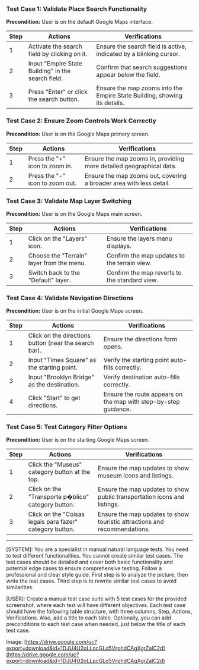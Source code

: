 ### Test Case 1: Validate Place Search Functionality
**Precondition:** User is on the default Google Maps interface.

| Step | Actions | Verifications |
|-------------|-------------|-------------------|
| 1 | Activate the search field by clicking on it. | Ensure the search field is active, indicated by a blinking cursor. |
| 2 | Input "Empire State Building" in the search field. | Confirm that search suggestions appear below the field. |
| 3 | Press "Enter" or click the search button. | Ensure the map zooms into the Empire State Building, showing its details. |

### Test Case 2: Ensure Zoom Controls Work Correctly
**Precondition:** User is on the Google Maps primary screen.

| Step | Actions | Verifications |
|-------------|--------------|--------------------|
| 1 | Press the "+" icon to zoom in. | Ensure the map zooms in, providing more detailed geographical data. |
| 2 | Press the "-" icon to zoom out. | Ensure the map zooms out, covering a broader area with less detail. |

### Test Case 3: Validate Map Layer Switching
**Precondition:** User is on the Google Maps main screen.

| Step | Actions | Verifications |
|-------------|--------------|--------------------|
| 1 | Click on the "Layers" icon. | Ensure the layers menu displays. |
| 2 | Choose the "Terrain" layer from the menu. | Confirm the map updates to the terrain view. |
| 3 | Switch back to the "Default" layer. | Confirm the map reverts to the standard view. |

### Test Case 4: Validate Navigation Directions
**Precondition:** User is on the initial Google Maps screen.

| Step | Actions | Verifications |
|-------------|--------------|--------------------|
| 1 | Click on the directions button (near the search bar). | Ensure the directions form opens. |
| 2 | Input "Times Square" as the starting point. | Verify the starting point auto-fills correctly. |
| 3 | Input "Brooklyn Bridge" as the destination. | Verify destination auto-fills correctly. |
| 4 | Click "Start" to get directions. | Ensure the route appears on the map with step-by-step guidance. |

### Test Case 5: Test Category Filter Options
**Precondition:** User is on the starting Google Maps screen.

| Step | Actions | Verifications |
|-------------|--------------|--------------------|
| 1 | Click the "Museus" category button at the top. | Ensure the map updates to show museum icons and listings. |
| 2 | Click on the "Transporte p�blico" category button. | Ensure the map updates to show public transportation icons and listings. |
| 3 | Click on the "Coisas legais para fazer" category button. | Ensure the map updates to show touristic attractions and recommendations. |

---
[SYSTEM]: You are a specialist in manual natural language tests. You need to test different functionalities. You cannot create similar test cases. The test cases should be detailed and cover both basic functionality and potential edge cases to ensure comprehensive testing. Follow a professional and clear style guide. First step is to analyze the picture, then write the test cases. Third step is to rewrite similar test cases to avoid similarities.

[USER]: Create a manual test case suite with 5 test cases for the provided screenshot, where each test will have different objectives. Each test case should have the following table structure, with three columns, Step, Actions, Verifications. Also, add a title to each table. Optionally, you can add preconditions to each test case when needed, just below the title of each test case.

 Image: [https://drive.google.com/uc?export=download&id=1DJU4U2oLLpcGLd5VrphdCAgXgrZalC2d](https://drive.google.com/uc?export=download&id=1DJU4U2oLLpcGLd5VrphdCAgXgrZalC2d)

